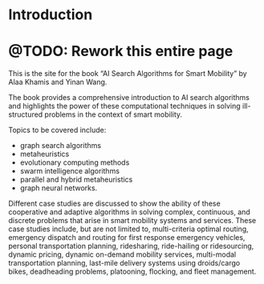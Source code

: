 # Introduction


# @TODO: Rework this entire page

This is the site for the book “AI Search Algorithms for Smart Mobility” by Alaa Khamis and Yinan Wang.

The book provides a comprehensive introduction to AI search algorithms and highlights the power of these computational techniques in solving ill-structured problems in the context of smart mobility. 

Topics to be covered include: 
- graph search algorithms
- metaheuristics
- evolutionary computing methods
- swarm intelligence algorithms 
- parallel and hybrid metaheuristics
- graph neural networks. 


Different case studies are discussed to show the ability of these cooperative and adaptive algorithms in solving complex, continuous, and discrete problems that arise in smart mobility systems and services. These case studies include, but are not limited to, multi-criteria optimal routing, emergency dispatch and routing for first response emergency vehicles, personal transportation planning, ridesharing, ride-hailing or ridesourcing, dynamic pricing, dynamic on-demand mobility services, multi-modal transportation planning, last-mile delivery systems using droids/cargo bikes, deadheading problems, platooning, flocking, and fleet management.
